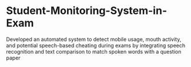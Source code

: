 # Student-Monitoring-System-in-Exam
Developed an automated system to detect mobile usage, mouth activity, and potential speech-based cheating during exams by integrating speech recognition and text comparison to match spoken words with a question paper

